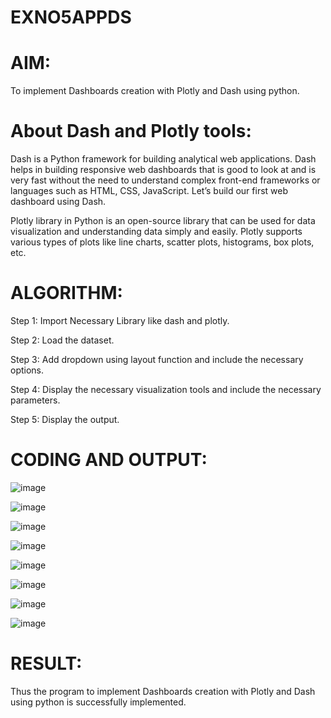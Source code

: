 
# EXNO5APPDS

# AIM:
To implement Dashboards creation with Plotly and Dash using python.
      
# About Dash and Plotly tools:

Dash is a Python framework for building analytical web applications. Dash helps in building responsive web dashboards that is good to look at and is very fast without the need to understand complex front-end frameworks or languages such as HTML, CSS, JavaScript. Let’s build our first web dashboard using Dash.

Plotly library in Python is an open-source library that can be used for data visualization and understanding data simply and easily. Plotly supports various types of plots like line charts, scatter plots, histograms, box plots, etc.


# ALGORITHM:

Step 1: Import Necessary Library like dash and plotly.

Step 2: Load the dataset.

Step 3: Add dropdown using layout function and include the necessary options.

Step 4: Display the necessary visualization tools and include the necessary parameters.

Step 5: Display the output.


# CODING AND OUTPUT:
![image](https://github.com/user-attachments/assets/a166bea8-c62a-4cc5-b615-3b28277651f0)

![image](https://github.com/user-attachments/assets/bdd3e3fe-8e84-4ca1-8a0a-68c596fe2796)

![image](https://github.com/user-attachments/assets/6f4bda97-c5ec-451a-8cab-390000afeeb8)

![image](https://github.com/user-attachments/assets/1d079106-c2a0-47e0-87be-ba18e0298fce)

![image](https://github.com/user-attachments/assets/ae305ceb-9462-4206-a413-aa0da4b63c5a)

![image](https://github.com/user-attachments/assets/37dc8578-adc8-4491-9970-2eda5cb931c9)

![image](https://github.com/user-attachments/assets/79bb6240-d088-4455-b7f2-a49595f535ea)

![image](https://github.com/user-attachments/assets/d83e6ad3-c652-4105-b73a-ddc658ebee88)


# RESULT:
Thus the program to implement Dashboards creation with Plotly and Dash using python is successfully implemented.
